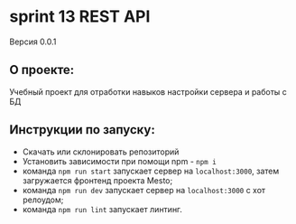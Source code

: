 # sprint 13 REST API 

Версия 0.0.1

## О проекте:
Учебный проект для отработки навыков настройки сервера и работы с БД

## Инструкции по запуску:
- Скачать или склонировать репозиторий
- Установить зависимости при помощи npm - `npm i`
- команда `npm run start` запускает сервер на `localhost:3000`, затем загружается фронтенд проекта Mesto;
- команда `npm run dev` запускает сервер на `localhost:3000` с хот релоудом;
- команда `npm run lint` запускает линтинг.
